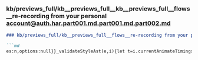 ### kb/previews_full/kb__previews_full__kb__previews_full__flows__re-recording from your personal account@auth.har.part001.md.part001.md.part002.md

```md
### kb/previews_full/kb__previews_full__flows__re-recording from your personal account@auth.har.part001.md.part001.md (part 002)

```md
es:n,options:null}}_validateStyleAst(e,i){let t=i.currentAnimateTimings,r=i.currentTime,n=i.currentTime;t&
```

```

```
